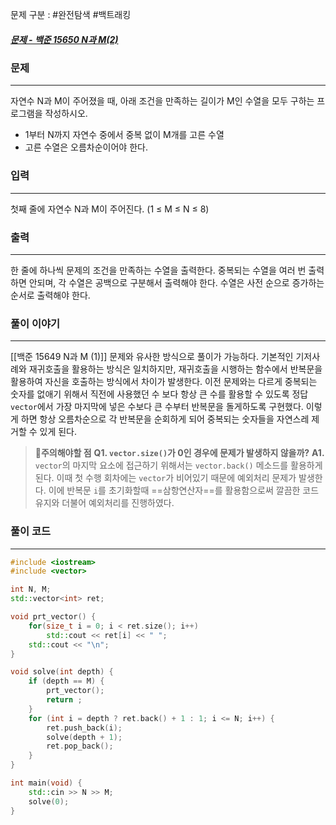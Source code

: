 문제 구분 : #완전탐색 #백트래킹  
##### [문제 - 백준 15650 N과 M(2)](https://www.acmicpc.net/problem/15650)

### 문제
<hr>

자연수 N과 M이 주어졌을 때, 아래 조건을 만족하는 길이가 M인 수열을 모두 구하는 프로그램을 작성하시오.
 - 1부터 N까지 자연수 중에서 중복 없이 M개를 고른 수열
 - 고른 수열은 오름차순이어야 한다.

### 입력
<hr>

첫째 줄에 자연수 N과 M이 주어진다. (1 ≤ M ≤ N ≤ 8)
### 출력
<hr>

한 줄에 하나씩 문제의 조건을 만족하는 수열을 출력한다. 중복되는 수열을 여러 번 출력하면 안되며, 각 수열은 공백으로 구분해서 출력해야 한다. 수열은 사전 순으로 증가하는 순서로 출력해야 한다.
### 풀이 이야기
<hr>

[[백준 15649 N과 M (1)]] 문제와 유사한 방식으로 풀이가 가능하다. 기본적인 기저사례와 재귀호출을 활용하는 방식은 일치하지만, 재귀호출을 시행하는 함수에서 반복문을 활용하여 자신을 호출하는 방식에서 차이가 발생한다. 이전 문제와는 다르게 중복되는 숫자를 없애기 위해서 직전에 사용했던 수 보다 항상 큰 수를 활용할 수 있도록 정답 `vector`에서 가장 마지막에 넣은 수보다 큰 수부터 반복문을 돌게하도록 구현했다. 이렇게 하면 항상 오름차순으로 각 반복문을 순회하게 되어 중복되는 숫자들을 자연스레 제거할 수 있게 된다.

> 🚨**주의해야할 점**
> **Q1. `vector.size()`가 0인 경우에 문제가 발생하지 않을까?**
> **A1.** `vector`의 마지막 요소에 접근하기 위해서는 `vector.back()` 메소드를 활용하게 된다. 이때 첫 수행 회차에는 `vector`가 비어있기 때문에 예외처리 문제가 발생한다. 이에 반복문 `i`를 초기화할때 ==삼항연산자==를 활용함으로써 깔끔한 코드 유지와 더불어 예외처리를 진행하였다.

### 풀이 코드
<hr>

```c++
#include <iostream>
#include <vector>

int N, M;
std::vector<int> ret;

void prt_vector() {
	for(size_t i = 0; i < ret.size(); i++)
		std::cout << ret[i] << " ";
	std::cout << "\n";
}

void solve(int depth) {
	if (depth == M) {
		prt_vector();
		return ;
	}
	for (int i = depth ? ret.back() + 1 : 1; i <= N; i++) {
		ret.push_back(i);
		solve(depth + 1);
		ret.pop_back();
	}
}

int main(void) {
	std::cin >> N >> M;
	solve(0);
}
```
